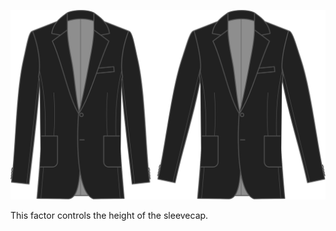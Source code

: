
![Sleevecap height factor](sleevecapheightfactor.svg)

This factor controls the height of the sleevecap.